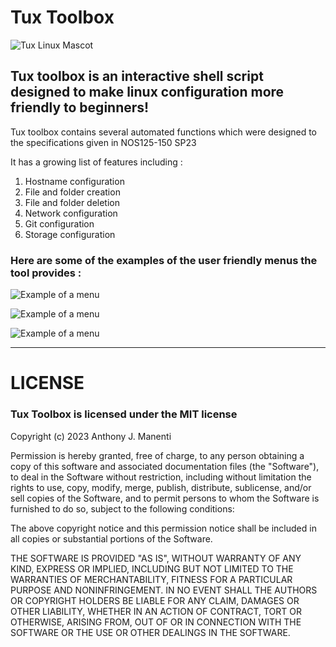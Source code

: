# Tux Toolbox

![Tux Linux Mascot](https://github.com/manentia9328/dt-lnx-project/blob/main/docs/assets/tux-new.jpg?raw=true)

## Tux toolbox is an interactive shell script designed to make linux configuration more friendly to beginners!

Tux toolbox contains several automated functions which were designed to the specifications given in NOS125-150 SP23

It has a growing list of features including : 

1) Hostname configuration
2) File and folder creation
3) File and folder deletion
4) Network configuration
5) Git configuration
6) Storage configuration

### Here are some of the examples of the user friendly menus the tool provides : 

![Example of a menu](https://github.com/manentia9328/dt-lnx-project/blob/main/docs/assets/example1.jpg?raw=true)

![Example of a menu](https://github.com/manentia9328/dt-lnx-project/blob/main/docs/assets/example2.jpg?raw=true)

![Example of a menu](https://github.com/manentia9328/dt-lnx-project/blob/main/docs/assets/example3.jpg?raw=true)

***

# LICENSE
### Tux Toolbox is licensed under the MIT license 

Copyright (c) 2023 Anthony J. Manenti

Permission is hereby granted, free of charge, to any person obtaining a copy
of this software and associated documentation files (the "Software"), to deal
in the Software without restriction, including without limitation the rights
to use, copy, modify, merge, publish, distribute, sublicense, and/or sell
copies of the Software, and to permit persons to whom the Software is
furnished to do so, subject to the following conditions:

The above copyright notice and this permission notice shall be included in all
copies or substantial portions of the Software.

THE SOFTWARE IS PROVIDED "AS IS", WITHOUT WARRANTY OF ANY KIND, EXPRESS OR
IMPLIED, INCLUDING BUT NOT LIMITED TO THE WARRANTIES OF MERCHANTABILITY,
FITNESS FOR A PARTICULAR PURPOSE AND NONINFRINGEMENT. IN NO EVENT SHALL THE
AUTHORS OR COPYRIGHT HOLDERS BE LIABLE FOR ANY CLAIM, DAMAGES OR OTHER
LIABILITY, WHETHER IN AN ACTION OF CONTRACT, TORT OR OTHERWISE, ARISING FROM,
OUT OF OR IN CONNECTION WITH THE SOFTWARE OR THE USE OR OTHER DEALINGS IN THE
SOFTWARE.
